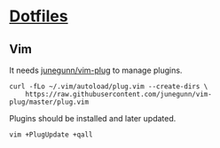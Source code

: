 # [Dotfiles](https://github.com/daGrevis/Dotfiles)

## Vim

It needs [junegunn/vim-plug](https://github.com/junegunn/vim-plug) to manage
plugins.

~~~
curl -fLo ~/.vim/autoload/plug.vim --create-dirs \
    https://raw.githubusercontent.com/junegunn/vim-plug/master/plug.vim
~~~

Plugins should be installed and later updated.

~~~
vim +PlugUpdate +qall
~~~
